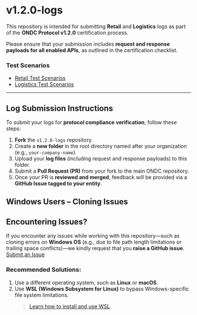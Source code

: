 # v1.2.0-logs

This repository is intended for submitting **Retail** and **Logistics** logs as part of the **ONDC Protocol v1.2.0** certification process.

Please ensure that your submission includes **request and response payloads for all enabled APIs**, as outlined in the certification checklist.

### Test Scenarios
- [Retail Test Scenarios](https://docs.google.com/spreadsheets/d/1JZV6ZQzXcHUsOwegGtArX3DdIXYIy3gxkhQ00q7kICc/edit#gid=1367601795)  
- [Logistics Test Scenarios](https://docs.google.com/spreadsheets/d/1JZV6ZQzXcHUsOwegGtArX3DdIXYIy3gxkhQ00q7kICc/edit#gid=1670900093)

---

## Log Submission Instructions

To submit your logs for **protocol compliance verification**, follow these steps:

1. **Fork** the `v1.2.0-logs` repository.
2. Create a **new folder** in the root directory named after your organization (e.g., `your-company-name`).
3. Upload your **log files** (including request and response payloads) to this folder.
4. Submit a **Pull Request (PR)** from your fork to the main ONDC repository.
5. Once your PR is **reviewed and merged**, feedback will be provided via a **GitHub Issue tagged to your entity**.

## Windows Users – Cloning Issues

## Encountering Issues?

If you encounter any issues while working with this repository—such as cloning errors on **Windows OS** (e.g., due to file path length limitations or trailing space conflicts)—we kindly request that you **raise a GitHub issue**. 
[Submit an Issue](https://github.com/ONDC-Official/v1.2.0-logs/issues)


### Recommended Solutions:
1. Use a different operating system, such as **Linux** or **macOS**.
2. Use **WSL (Windows Subsystem for Linux)** to bypass Windows-specific file system limitations.  
   > [Learn how to install and use WSL](https://learn.microsoft.com/en-us/windows/wsl/install)




